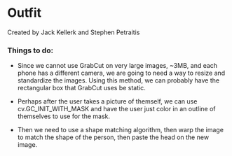 # Outfit
Created by Jack Kellerk and Stephen Petraitis

### Things to do:
- Since we cannot use GrabCut on very large images, ~3MB, and each phone has a different camera, we are going to need a way to resize and standardize the images. Using this method, we can probably have the rectangular box that GrabCut uses be static.

- Perhaps after the user takes a picture of themself, we can use cv.GC_INIT_WITH_MASK and have the user just color in an outline of themselves to use for the mask.

- Then we need to use a shape matching algorithm, then warp the image to match the shape of the person, then paste the head on the new image.